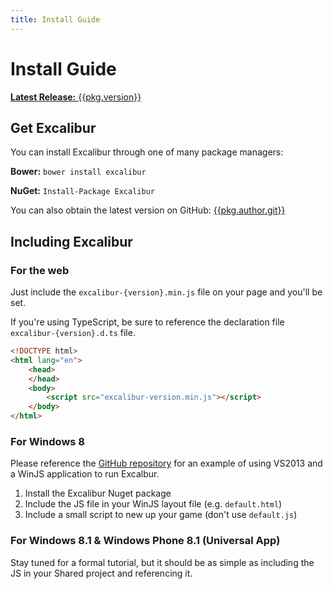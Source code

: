 ```yaml
---
title: Install Guide
---
```

# Install Guide

<a href="https://github.com/excaliburjs/Excalibur/releases/tag/v{{pkg.version}}" class="btn btn-primary btn-lg">**Latest Release:** {{pkg.version}}</a>

## Get Excalibur

You can install Excalibur through one of many package managers:

**Bower:** `bower install excalibur`

**NuGet:** `Install-Package Excalibur`

You can also obtain the latest version on GitHub: [{{pkg.author.git}}]({{pkg.author.git}})

## Including Excalibur

### For the web

Just include the `excalibur-{version}.min.js` file on your page and you'll be set.

If you're using TypeScript, be sure to reference the declaration file `excalibur-{version}.d.ts` file.

```html
<!DOCTYPE html>
<html lang="en">
	<head>
	</head>
	<body>
		<script src="excalibur-version.min.js"></script>
	</body>
</html>
```

### For Windows 8

Please reference the [GitHub repository]({{pkg.author.git}}) for an example of using VS2013 and a WinJS application to run Excalbur.

1. Install the Excalibur Nuget package
2. Include the JS file in your WinJS layout file (e.g. `default.html`)
3. Include a small script to new up your game (don't use `default.js`)

### For Windows 8.1 & Windows Phone 8.1 (Universal App)

Stay tuned for a formal tutorial, but it should be as simple as including the JS in your Shared project and referencing it.